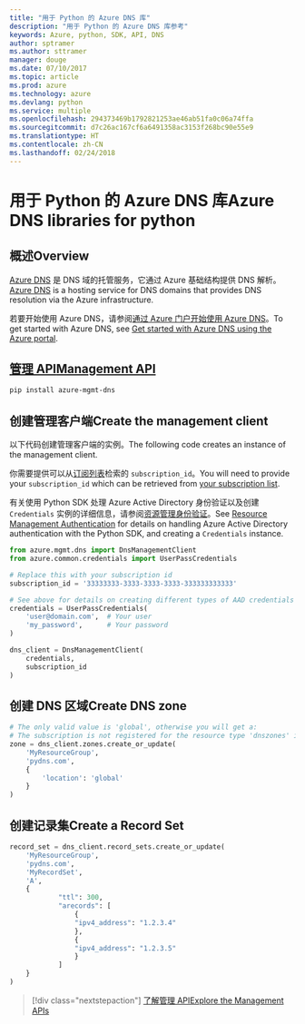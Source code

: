 ```yaml
---
title: "用于 Python 的 Azure DNS 库"
description: "用于 Python 的 Azure DNS 库参考"
keywords: Azure, python, SDK, API, DNS
author: sptramer
ms.author: sttramer
manager: douge
ms.date: 07/10/2017
ms.topic: article
ms.prod: azure
ms.technology: azure
ms.devlang: python
ms.service: multiple
ms.openlocfilehash: 294373469b1792821253ae46ab51fa0c06a74ffa
ms.sourcegitcommit: d7c26ac167cf6a6491358ac3153f268bc90e55e9
ms.translationtype: HT
ms.contentlocale: zh-CN
ms.lasthandoff: 02/24/2018
---
```

# <a name="azure-dns-libraries-for-python"></a><span data-ttu-id="72f2c-104">用于 Python 的 Azure DNS 库</span><span class="sxs-lookup"><span data-stu-id="72f2c-104">Azure DNS libraries for python</span></span>

## <a name="overview"></a><span data-ttu-id="72f2c-105">概述</span><span class="sxs-lookup"><span data-stu-id="72f2c-105">Overview</span></span>

<span data-ttu-id="72f2c-106">[Azure DNS](/azure/dns/dns-overview) 是 DNS 域的托管服务，它通过 Azure 基础结构提供 DNS 解析。</span><span class="sxs-lookup"><span data-stu-id="72f2c-106">[Azure DNS](/azure/dns/dns-overview) is a hosting service for DNS domains that provides DNS resolution via the Azure infrastructure.</span></span>

<span data-ttu-id="72f2c-107">若要开始使用 Azure DNS，请参阅[通过 Azure 门户开始使用 Azure DNS](/azure/dns/dns-getstarted-portal)。</span><span class="sxs-lookup"><span data-stu-id="72f2c-107">To get started with Azure DNS, see [Get started with Azure DNS using the Azure portal](/azure/dns/dns-getstarted-portal).</span></span>

## <a name="management-apipythonapioverviewazurednsmanagement"></a>[<span data-ttu-id="72f2c-108">管理 API</span><span class="sxs-lookup"><span data-stu-id="72f2c-108">Management API</span></span>](/python/api/overview/azure/dns/management)

```bash
pip install azure-mgmt-dns
```

## <a name="create-the-management-client"></a><span data-ttu-id="72f2c-109">创建管理客户端</span><span class="sxs-lookup"><span data-stu-id="72f2c-109">Create the management client</span></span>

<span data-ttu-id="72f2c-110">以下代码创建管理客户端的实例。</span><span class="sxs-lookup"><span data-stu-id="72f2c-110">The following code creates an instance of the management client.</span></span>

<span data-ttu-id="72f2c-111">你需要提供可以从[订阅列表](https://manage.windowsazure.com/#Workspaces/AdminTasks/SubscriptionMapping)检索的 ``subscription_id``。</span><span class="sxs-lookup"><span data-stu-id="72f2c-111">You will need to provide your ``subscription_id`` which can be retrieved from [your subscription list](https://manage.windowsazure.com/#Workspaces/AdminTasks/SubscriptionMapping).</span></span>

<span data-ttu-id="72f2c-112">有关使用 Python SDK 处理 Azure Active Directory 身份验证以及创建 ``Credentials`` 实例的详细信息，请参阅[资源管理身份验证](/python/azure/python-sdk-azure-authenticate)。</span><span class="sxs-lookup"><span data-stu-id="72f2c-112">See [Resource Management Authentication](/python/azure/python-sdk-azure-authenticate) for details on handling Azure Active Directory authentication with the Python SDK, and creating a ``Credentials`` instance.</span></span>

```python 
from azure.mgmt.dns import DnsManagementClient
from azure.common.credentials import UserPassCredentials

# Replace this with your subscription id
subscription_id = '33333333-3333-3333-3333-333333333333'

# See above for details on creating different types of AAD credentials
credentials = UserPassCredentials(
    'user@domain.com',  # Your user
    'my_password',      # Your password
)

dns_client = DnsManagementClient(
    credentials,
    subscription_id
)
```

## <a name="create-dns-zone"></a><span data-ttu-id="72f2c-113">创建 DNS 区域</span><span class="sxs-lookup"><span data-stu-id="72f2c-113">Create DNS zone</span></span>
```python
# The only valid value is 'global', otherwise you will get a:
# The subscription is not registered for the resource type 'dnszones' in the location 'westus'.
zone = dns_client.zones.create_or_update(
    'MyResourceGroup',
    'pydns.com',
    {
        'location': 'global'
    }
)
```
    
## <a name="create-a-record-set"></a><span data-ttu-id="72f2c-114">创建记录集</span><span class="sxs-lookup"><span data-stu-id="72f2c-114">Create a Record Set</span></span>
```python
record_set = dns_client.record_sets.create_or_update(
    'MyResourceGroup',
    'pydns.com',
    'MyRecordSet',
    'A',
    {
            "ttl": 300,
            "arecords": [
                {
                "ipv4_address": "1.2.3.4"
                },
                {
                "ipv4_address": "1.2.3.5"
                }
            ]
    }
)
```

> [!div class="nextstepaction"]
> [<span data-ttu-id="72f2c-115">了解管理 API</span><span class="sxs-lookup"><span data-stu-id="72f2c-115">Explore the Management APIs</span></span>](/python/api/overview/azure/dns/management)

